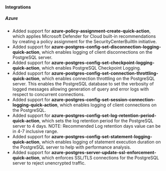 
#### Integrations

##### Azure

- Added support for **azure-policy-assignment-create-quick-action**, which applies Microsoft Defender for Cloud built-in recommendations by creating a policy assignment for the SecurityCenterBuiltIn initiative.
- Added support for **azure-postgres-config-set-disconnection-logging-quick-action**, which enables logging of client disconnections on the PostgreSQL server.
- Added support for **azure-postgres-config-set-checkpoint-logging-quick-action**, which enables PostgreSQL Checkpoint Logging.
- Added support for **azure-postgres-config-set-connection-throttling-quick-action**, which enables connection throttling on the PostgreSQL server. This enables the PostgreSQL database to set the verbosity of logged messages allowing generation of query and error logs with respect to concurrent connections.
- Added support for **azure-postgres-config-set-session-connection-logging-quick-action**, which enables logging of client connections on the PostgreSQL.
- Added support for **azure-postgres-config-set-log-retention-period-quick-action**, which sets the log retention period for the PostgreSQL server to 4 days. NOTE: Recommended Log retention days value can be in 4-7 inclusive range.
- Added support for **azure-postgres-config-set-statement-logging-quick-action**, which enables logging of statement execution duration on the PostgreSQL server to help with performance analysis.
- Added support for **azure-postgres-server-update-ssl-enforcement-quick-action**, which enforces SSL/TLS connections for the PostgreSQL server to reject unencrypted traffic.
